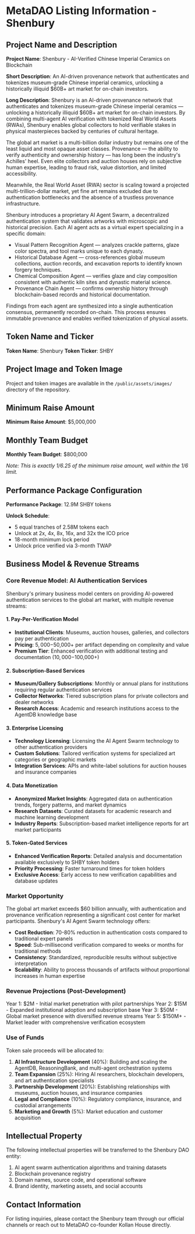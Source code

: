 # MetaDAO Listing Information - Shenbury

## Project Name and Description

**Project Name**: Shenbury - AI-Verified Chinese Imperial Ceramics on Blockchain

**Short Description**: An AI-driven provenance network that authenticates and tokenizes museum-grade Chinese imperial ceramics, unlocking a historically illiquid $60B+ art market for on-chain investors.

**Long Description**: Shenbury is an AI-driven provenance network that authenticates and tokenizes museum-grade Chinese imperial ceramics — unlocking a historically illiquid $60B+ art market for on-chain investors. By combining multi-agent AI verification with tokenized Real World Assets (RWAs), Shenbury enables global collectors to hold verifiable stakes in physical masterpieces backed by centuries of cultural heritage.

The global art market is a multi-billion dollar industry but remains one of the least liquid and most opaque asset classes. Provenance — the ability to verify authenticity and ownership history — has long been the industry's Achilles' heel. Even elite collectors and auction houses rely on subjective human expertise, leading to fraud risk, value distortion, and limited accessibility.

Meanwhile, the Real World Asset (RWA) sector is scaling toward a projected multi-trillion-dollar market, yet fine art remains excluded due to authentication bottlenecks and the absence of a trustless provenance infrastructure.

Shenbury introduces a proprietary AI Agent Swarm, a decentralized authentication system that validates artworks with microscopic and historical precision. Each AI agent acts as a virtual expert specializing in a specific domain:
- Visual Pattern Recognition Agent — analyzes crackle patterns, glaze color spectra, and tool marks unique to each dynasty.
- Historical Database Agent — cross-references global museum collections, auction records, and excavation reports to identify known forgery techniques.
- Chemical Composition Agent — verifies glaze and clay composition consistent with authentic kiln sites and dynastic material science.
- Provenance Chain Agent — confirms ownership history through blockchain-based records and historical documentation.

Findings from each agent are synthesized into a single authentication consensus, permanently recorded on-chain. This process ensures immutable provenance and enables verified tokenization of physical assets.

## Token Name and Ticker

**Token Name**: Shenbury
**Token Ticker**: SHBY

## Project Image and Token Image

Project and token images are available in the `/public/assets/images/` directory of the repository.

## Minimum Raise Amount

**Minimum Raise Amount**: $5,000,000

## Monthly Team Budget

**Monthly Team Budget**: $800,000

*Note: This is exactly 1/6.25 of the minimum raise amount, well within the 1/6 limit.*

## Performance Package Configuration

**Performance Package**: 12.9M SHBY tokens

**Unlock Schedule**: 
- 5 equal tranches of 2.58M tokens each
- Unlock at 2x, 4x, 8x, 16x, and 32x the ICO price
- 18-month minimum lock period
- Unlock price verified via 3-month TWAP

## Business Model & Revenue Streams

### Core Revenue Model: AI Authentication Services

Shenbury's primary business model centers on providing AI-powered authentication services to the global art market, with multiple revenue streams:

#### 1. Pay-Per-Verification Model
- **Institutional Clients**: Museums, auction houses, galleries, and collectors pay per authentication
- **Pricing**: $5,000-$50,000+ per artifact depending on complexity and value
- **Premium Tier**: Enhanced verification with additional testing and documentation ($10,000-$100,000+)

#### 2. Subscription-Based Services
- **Museum/Gallery Subscriptions**: Monthly or annual plans for institutions requiring regular authentication services
- **Collector Networks**: Tiered subscription plans for private collectors and dealer networks
- **Research Access**: Academic and research institutions access to the AgentDB knowledge base

#### 3. Enterprise Licensing
- **Technology Licensing**: Licensing the AI Agent Swarm technology to other authentication providers
- **Custom Solutions**: Tailored verification systems for specialized art categories or geographic markets
- **Integration Services**: APIs and white-label solutions for auction houses and insurance companies

#### 4. Data Monetization
- **Anonymized Market Insights**: Aggregated data on authentication trends, forgery patterns, and market dynamics
- **Research Datasets**: Curated datasets for academic research and machine learning development
- **Industry Reports**: Subscription-based market intelligence reports for art market participants

#### 5. Token-Gated Services
- **Enhanced Verification Reports**: Detailed analysis and documentation available exclusively to SHBY token holders
- **Priority Processing**: Faster turnaround times for token holders
- **Exclusive Access**: Early access to new verification capabilities and database updates

### Market Opportunity

The global art market exceeds $60 billion annually, with authentication and provenance verification representing a significant cost center for market participants. Shenbury's AI Agent Swarm technology offers:

- **Cost Reduction**: 70-80% reduction in authentication costs compared to traditional expert panels
- **Speed**: Sub-millisecond verification compared to weeks or months for traditional methods
- **Consistency**: Standardized, reproducible results without subjective interpretation
- **Scalability**: Ability to process thousands of artifacts without proportional increases in human expertise

### Revenue Projections (Post-Development)

Year 1: $2M - Initial market penetration with pilot partnerships
Year 2: $15M - Expanded institutional adoption and subscription base
Year 3: $50M - Global market presence with diversified revenue streams
Year 5: $150M+ - Market leader with comprehensive verification ecosystem

### Use of Funds

Token sale proceeds will be allocated to:

1. **AI Infrastructure Development** (40%): Building and scaling the AgentDB, ReasoningBank, and multi-agent orchestration systems
2. **Team Expansion** (25%): Hiring AI researchers, blockchain developers, and art authentication specialists
3. **Partnership Development** (20%): Establishing relationships with museums, auction houses, and insurance companies
4. **Legal and Compliance** (10%): Regulatory compliance, insurance, and custodial arrangements
5. **Marketing and Growth** (5%): Market education and customer acquisition

## Intellectual Property

The following intellectual properties will be transferred to the Shenbury DAO entity:

1. AI agent swarm authentication algorithms and training datasets
2. Blockchain provenance registry
3. Domain names, source code, and operational software
4. Brand identity, marketing assets, and social accounts

## Contact Information

For listing inquiries, please contact the Shenbury team through our official channels or reach out to MetaDAO co-founder Kollan House directly.
